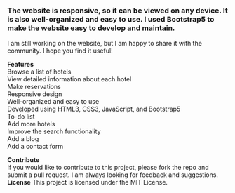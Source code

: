 <h3>The website is responsive, so it can be viewed on any device. It is also well-organized and easy to use. I used Bootstrap5 to make the website easy to develop and maintain.</h3>

I am still working on the website, but I am happy to share it with the community. I hope you find it useful!
<br>

<p><b>Features</b><br>
Browse a list of hotels<br>
View detailed information about each hotel<br>
Make reservations<br>
Responsive design<br>
Well-organized and easy to use<br>
Developed using HTML3, CSS3, JavaScript, and Bootstrap5<br>
To-do list<br>
Add more hotels<br>
Improve the search functionality<br>
Add a blog<br>
Add a contact form<br>
 </p>
 <b>Contribute</b><br>
If you would like to contribute to this project, please fork the repo and submit a pull request. I am always looking for feedback and suggestions.
<br>
<b>License</b> This project is licensed under the MIT License.
